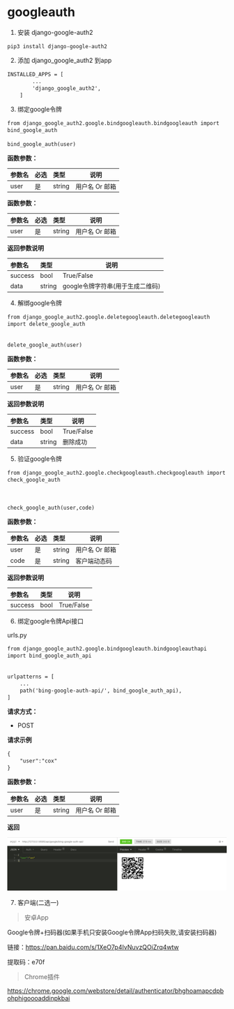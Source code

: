 # googleauth



1. 安装 django-google-auth2


```
pip3 install django-google-auth2
```

2. 添加 django_google_auth2 到app

```
INSTALLED_APPS = [
        ...
        'django_google_auth2',
    ]
```

3. 绑定google令牌

```
from django_google_auth2.google.bindgoogleauth.bindgoogleauth import bind_google_auth

bind_google_auth(user) 

```


**函数参数：** 

|参数名|必选|类型|说明|
|:----    |:---|:----- |-----   |
|user |是  |string | 用户名 Or 邮箱   |

**函数参数：** 

|参数名|必选|类型|说明|
|:----    |:---|:----- |-----   |
|user |是  |string | 用户名 Or 邮箱   |

 **返回参数说明** 
 
 
|参数名|类型|说明|
|:-----  |:-----|-----|
|success |bool   | True/False |
|data |string   | google令牌字符串(用于生成二维码) |



4. 解绑google令牌

```
from django_google_auth2.google.deletegoogleauth.deletegoogleauth import delete_google_auth


delete_google_auth(user) 

```


**函数参数：** 


|参数名|必选|类型|说明|
|:----    |:---|:----- |-----   |
|user |是  |string | 用户名 Or 邮箱   |




 **返回参数说明** 
 
 
|参数名|类型|说明|
|:-----  |:-----|-----|
|success |bool   | True/False |
|data |string   | 删除成功 |




5. 验证google令牌

```
from django_google_auth2.google.checkgoogleauth.checkgoogleauth import check_google_auth



check_google_auth(user,code) 

```

**函数参数：** 


|参数名|必选|类型|说明|
|:----    |:---|:----- |-----   |
|user |是  |string | 用户名 Or 邮箱   |
|code |是  |string | 客户端动态码    |



 **返回参数说明** 
 
 
|参数名|类型|说明|
|:-----  |:-----|-----|
|success |bool   | True/False |




6. 绑定google令牌Api接口


urls.py

```
from django_google_auth2.google.bindgoogleauth.bindgoogleauthapi import bind_google_auth_api


urlpatterns = [
    ...
    path('bing-google-auth-api/', bind_google_auth_api),
]

```

**请求方式：**
- POST

 **请求示例**

```
{
	"user":"cox"
}
```

**函数参数：** 

|参数名|必选|类型|说明|
|:----    |:---|:----- |-----   |
|user |是  |string | 用户名 Or 邮箱   |

 **返回** 
 
![20190402192923-image.png](https://raw.githubusercontent.com/Coxhuang/yosoro/master/20190402192923-image.png)


7. 客户端(二选一)

> 安卓App

Google令牌+扫码器(如果手机只安装Google令牌App扫码失败,请安装扫码器)

链接：https://pan.baidu.com/s/1XeO7p4IvNuvzQOiZrq4wtw

提取码：e70f

> Chrome插件

https://chrome.google.com/webstore/detail/authenticator/bhghoamapcdpbohphigoooaddinpkbai




